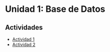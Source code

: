 # Unidad 1: Base de Datos

## Actividades

- [Actividad 1](./Actividad_1/readme.md)
- [Actividad 2](./Actividad_2/readme.md)
